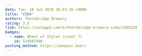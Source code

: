 ```yaml
---
date: Tue, 18 Jun 2019 16:53:16 +0000
title: "VIDA"
authors: Thornbridge Brewery
rating: 3.5
link: https://untappd.com/b/thornbridge-brewery-vida/3205229
badges:
  - name: Wheel of Styles (Level 7)
    id: 519507498
posting_method: https://ownyour.beer/
---
```


